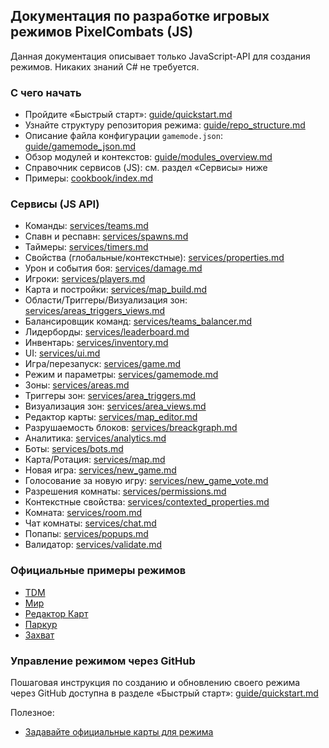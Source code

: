 ## Документация по разработке игровых режимов PixelCombats (JS)

Данная документация описывает только JavaScript-API для создания режимов. Никаких знаний C# не требуется.

### С чего начать
- Пройдите «Быстрый старт»: [guide/quickstart.md](guide/quickstart.md)
- Узнайте структуру репозитория режима: [guide/repo_structure.md](guide/repo_structure.md)
- Описание файла конфигурации `gamemode.json`: [guide/gamemode_json.md](guide/gamemode_json.md)
- Обзор модулей и контекстов: [guide/modules_overview.md](guide/modules_overview.md)
- Справочник сервисов (JS): см. раздел «Сервисы» ниже
- Примеры: [cookbook/index.md](cookbook/index.md)

### Сервисы (JS API)
- Команды: [services/teams.md](services/teams.md)
- Спавн и респавн: [services/spawns.md](services/spawns.md)
- Таймеры: [services/timers.md](services/timers.md)
- Свойства (глобальные/контекстные): [services/properties.md](services/properties.md)
- Урон и события боя: [services/damage.md](services/damage.md)
- Игроки: [services/players.md](services/players.md)
- Карта и постройки: [services/map_build.md](services/map_build.md)
- Области/Триггеры/Визуализация зон: [services/areas_triggers_views.md](services/areas_triggers_views.md)
- Балансировщик команд: [services/teams_balancer.md](services/teams_balancer.md)
- Лидерборды: [services/leaderboard.md](services/leaderboard.md)
- Инвентарь: [services/inventory.md](services/inventory.md)
- UI: [services/ui.md](services/ui.md)
- Игра/перезапуск: [services/game.md](services/game.md)
- Режим и параметры: [services/gamemode.md](services/gamemode.md)
 - Зоны: [services/areas.md](services/areas.md)
 - Триггеры зон: [services/area_triggers.md](services/area_triggers.md)
 - Визуализация зон: [services/area_views.md](services/area_views.md)
 - Редактор карты: [services/map_editor.md](services/map_editor.md)
 - Разрушаемость блоков: [services/breackgraph.md](services/breackgraph.md)
 - Аналитика: [services/analytics.md](services/analytics.md)
 - Боты: [services/bots.md](services/bots.md)
 - Карта/Ротация: [services/map.md](services/map.md)
 - Новая игра: [services/new_game.md](services/new_game.md)
 - Голосование за новую игру: [services/new_game_vote.md](services/new_game_vote.md)
 - Разрешения комнаты: [services/permissions.md](services/permissions.md)
 - Контекстные свойства: [services/contexted_properties.md](services/contexted_properties.md)
 - Комната: [services/room.md](services/room.md)
 - Чат комнаты: [services/chat.md](services/chat.md)
 - Попапы: [services/popups.md](services/popups.md)
 - Валидатор: [services/validate.md](services/validate.md)

### Официальные примеры режимов
- [TDM](https://github.com/kkohno/PixelCombats.GameModes.TDM)
- [Мир](https://github.com/kkohno/PixelCombats.GameModes.Peace)
- [Редактор Карт](https://github.com/kkohno/PixelCombats.GameModes.Editor)
- [Паркур](https://github.com/kkohno/PixelCombats.GameModes.Parcour)
- [Захват](https://github.com/kkohno/PixelCombats.GameModes.Capture)

### Управление режимом через GitHub
Пошаговая инструкция по созданию и обновлению своего режима через GitHub доступна в разделе «Быстрый старт»: [guide/quickstart.md](guide/quickstart.md)

Полезное:
- [Задавайте официальные карты для режима](GameModeOfficialMaps.md)
